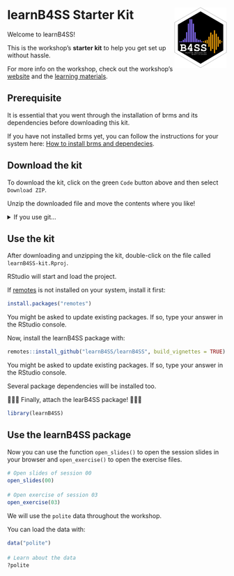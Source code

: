 
<!-- README.md is generated from README.Rmd. Please edit that file -->

# learnB4SS Starter Kit <a href='https://learnb4ss.github.io/learnB4SS'><img src='.assets/logo.png' align="right" height="138" /></a>

Welcome to learnB4SS!

This is the workshop’s **starter kit** to help you get set up without
hassle.

For more info on the workshop, check out the workshop’s
[website](https://learnb4ss.github.io) and the [learning
materials](https://learnb4ss.github.io/learnB4SS/index.html).

## Prerequisite

It is essential that you went through the installation of brms and its
dependencies before downloading this kit.

If you have not installed brms yet, you can follow the instructions for
your system here: [How to install brms and
dependecies](https://learnb4ss.github.io/learnB4SS/articles/install-brms.html).

## Download the kit

To download the kit, click on the green `Code` button above and then
select `Download ZIP`.

Unzip the downloaded file and move the contents where you like!

<details>
<summary>
If you use git…
</summary>
<p>
Run <code>git clone
https://github.com/learnB4SS/learnB4SS-kit.git</code> in your command
line.
</p>
</details>

## Use the kit

After downloading and unzipping the kit, double-click on the file called
`learnB4SS-kit.Rproj`.

RStudio will start and load the project.

If [remotes](https://remotes.r-lib.org) is not installed on your system,
install it first:

``` r
install.packages("remotes")
```

You might be asked to update existing packages. If so, type your answer
in the RStudio console.

Now, install the learnB4SS package with:

``` r
remotes::install_github("learnB4SS/learnB4SS", build_vignettes = TRUE)
```

You might be asked to update existing packages. If so, type your answer
in the RStudio console.

Several package dependencies will be installed too.

🎉🎉🎉 Finally, attach the learB4SS package! 🎉🎉🎉

``` r
library(learnB4SS)
```

## Use the learnB4SS package

Now you can use the function `open_slides()` to open the session slides
in your browser and `open_exercise()` to open the exercise files.

``` r
# Open slides of session 00
open_slides(00)

# Open exercise of session 03
open_exercise(03)
```

We will use the `polite` data throughout the workshop.

You can load the data with:

``` r
data("polite")

# Learn about the data
?polite
```

<br>
